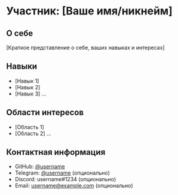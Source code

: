# Участник: [Ваше имя/никнейм]

## О себе
[Краткое представление о себе, ваших навыках и интересах]

## Навыки
- [Навык 1]
- [Навык 2]
- [Навык 3]
...

## Области интересов
- [Область 1]
- [Область 2]
...

## Контактная информация
- GitHub: [@username](https://github.com/username)
- Telegram: [@username](https://t.me/username) (опционально)
- Discord: username#1234 (опционально)
- Email: username@example.com (опционально)

